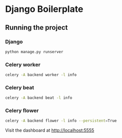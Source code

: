 # Django Boilerplate

## Running the project

### Django

```bash
python manage.py runserver
```

### Celery worker

```bash
celery -A backend worker -l info
```

### Celery beat

```bash
celery -A backend beat -l info
```

### Celery flower

```bash
celery -A backend flower -l info --persistent=True
```

Visit the dashboard at <http://localhost:5555>

